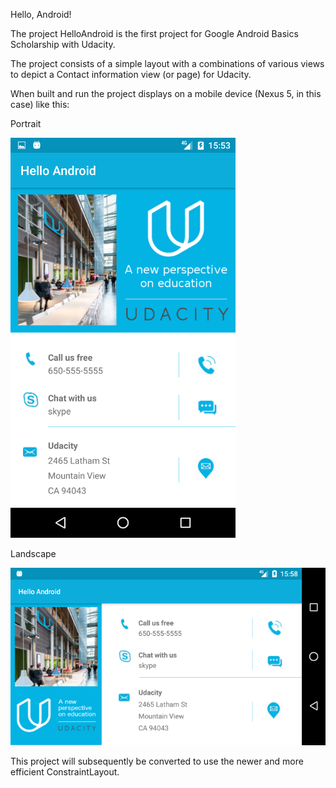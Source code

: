 Hello, Android!

The project HelloAndroid is the first project for Google Android Basics Scholarship with Udacity.

The project consists of a simple layout with a combinations of various views to depict a Contact information view (or page) for Udacity.

When built and run the project displays on a mobile device (Nexus 5, in this case) like this:

Portrait

![alt text](https://github.com/AppsDJ/HelloAndroid/blob/master/screenshot_udacity_portrait.png)


Landscape

![alt text](https://github.com/AppsDJ/HelloAndroid/blob/master/screenshot_udacity_land.png)


This project will subsequently be converted to use the newer and more efficient ConstraintLayout.
